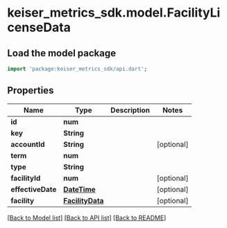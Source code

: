 # keiser_metrics_sdk.model.FacilityLicenseData

## Load the model package
```dart
import 'package:keiser_metrics_sdk/api.dart';
```

## Properties
Name | Type | Description | Notes
------------ | ------------- | ------------- | -------------
**id** | **num** |  | 
**key** | **String** |  | 
**accountId** | **String** |  | [optional] 
**term** | **num** |  | 
**type** | **String** |  | 
**facilityId** | **num** |  | [optional] 
**effectiveDate** | [**DateTime**](DateTime.md) |  | [optional] 
**facility** | [**FacilityData**](FacilityData.md) |  | [optional] 

[[Back to Model list]](../README.md#documentation-for-models) [[Back to API list]](../README.md#documentation-for-api-endpoints) [[Back to README]](../README.md)


